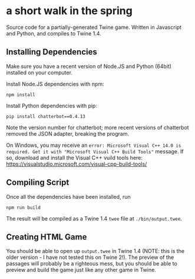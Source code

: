 # a short walk in the spring

Source code for a partially-generated Twine game. Written in Javascript and Python, and compiles to Twine 1.4.

## Installing Dependencies

Make sure you have a recent version of Node.JS and Python (64bit) installed on your computer.

Install Node.JS dependencies with npm:

```
npm install
```

Install Python dependencies with pip:

```
pip install chatterbot==0.4.13
```

Note the version number for chatterbot; more recent versions of chatterbot removed the JSON adapter, breaking the program.

On Windows, you may receive an `error: Microsoft Visual C++ 14.0 is required. Get it with "Microsoft Visual C++ Build Tools"` message. If so, download and install the Visual C++ vuild tools here: https://visualstudio.microsoft.com/visual-cpp-build-tools/

## Compiling Script

Once all the dependencies have been installed, run

```
npm run build
```

The result will be compiled as a Twine 1.4 `twee` file at `./bin/output.twee`.

## Creating HTML Game

You should be able to open up `output.twee` in Twine 1.4 (NOTE: this is the older version - I have not tested this on Twine 2!). The preview of the passages will probably be a righteous mess, but you should be able to preview and build the game just like any other game in Twine.